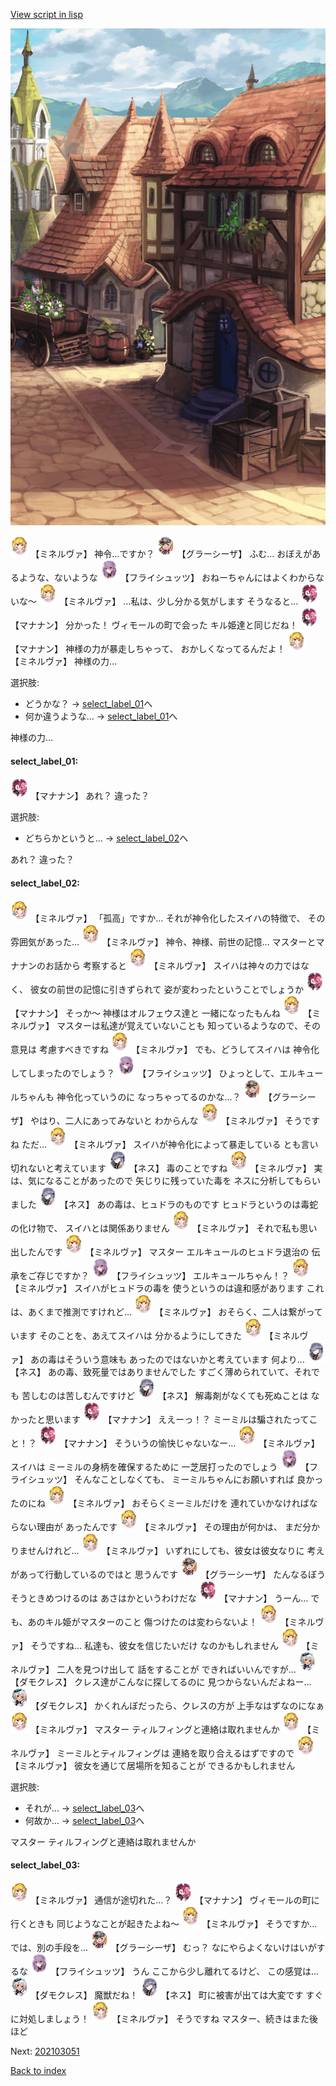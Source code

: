 [View script in lisp](../scripts/202103040.txt)

![town_3.png](../images/backgrounds/town_3.png)

<img src="../images/units/302511.png" alt="302511.png" height="34"/>
【ミネルヴァ】
神令…ですか？

<img src="../images/units/302611.png" alt="302611.png" height="34"/>
【グラーシーザ】
ふむ…
おぼえがあるような、ないような

<img src="../images/units/502711.png" alt="502711.png" height="34"/>
【フライシュッツ】
おねーちゃんにはよくわからないな～

<img src="../images/units/302511.png" alt="302511.png" height="34"/>
【ミネルヴァ】
…私は、少し分かる気がします
そうなると…

<img src="../images/units/6504011.png" alt="6504011.png" height="34"/>
【マナナン】
分かった！
ヴィモールの町で会った
キル姫達と同じだね！

<img src="../images/units/6504011.png" alt="6504011.png" height="34"/>
【マナナン】
神様の力が暴走しちゃって、
おかしくなってるんだよ！

<img src="../images/units/302511.png" alt="302511.png" height="34"/>
【ミネルヴァ】
神様の力…

選択肢:
- どうかな？ → [select_label_01](#select_label_01)へ
- 何か違うような… → [select_label_01](#select_label_01)へ

神様の力…

#### select_label_01:

<img src="../images/units/6504011.png" alt="6504011.png" height="34"/>
【マナナン】
あれ？
違った？

選択肢:
- どちらかというと… → [select_label_02](#select_label_02)へ

あれ？
違った？

#### select_label_02:

<img src="../images/units/302511.png" alt="302511.png" height="34"/>
【ミネルヴァ】
「孤高」ですか…
それが神令化したスイハの特徴で、
その雰囲気があった…

<img src="../images/units/302511.png" alt="302511.png" height="34"/>
【ミネルヴァ】
神令、神様、前世の記憶…
マスターとマナナンのお話から
考察すると

<img src="../images/units/302511.png" alt="302511.png" height="34"/>
【ミネルヴァ】
スイハは神々の力ではなく、
彼女の前世の記憶に引きずられて
姿が変わったということでしょうか

<img src="../images/units/6504011.png" alt="6504011.png" height="34"/>
【マナナン】
そっか～
神様はオルフェウス達と
一緒になったもんね

<img src="../images/units/302511.png" alt="302511.png" height="34"/>
【ミネルヴァ】
マスターは私達が覚えていないことも
知っているようなので、その意見は
考慮すべきですね

<img src="../images/units/302511.png" alt="302511.png" height="34"/>
【ミネルヴァ】
でも、どうしてスイハは
神令化してしまったのでしょう？

<img src="../images/units/502711.png" alt="502711.png" height="34"/>
【フライシュッツ】
ひょっとして、エルキュールちゃんも
神令化っていうのに
なっちゃってるのかな…？

<img src="../images/units/302611.png" alt="302611.png" height="34"/>
【グラーシーザ】
やはり、二人にあってみないと
わからんな

<img src="../images/units/302511.png" alt="302511.png" height="34"/>
【ミネルヴァ】
そうですね
ただ…

<img src="../images/units/302511.png" alt="302511.png" height="34"/>
【ミネルヴァ】
スイハが神令化によって暴走している
とも言い切れないと考えています

<img src="../images/units/602011.png" alt="602011.png" height="34"/>
【ネス】
毒のことですね

<img src="../images/units/302511.png" alt="302511.png" height="34"/>
【ミネルヴァ】
実は、気になることがあったので
矢じりに残っていた毒を
ネスに分析してもらいました

<img src="../images/units/602011.png" alt="602011.png" height="34"/>
【ネス】
あの毒は、ヒュドラのものです
ヒュドラというのは毒蛇の化け物で、
スイハとは関係ありません

<img src="../images/units/302511.png" alt="302511.png" height="34"/>
【ミネルヴァ】
それで私も思い出したんです

<img src="../images/units/302511.png" alt="302511.png" height="34"/>
【ミネルヴァ】
マスター
エルキュールのヒュドラ退治の
伝承をご存じですか？

<img src="../images/units/502711.png" alt="502711.png" height="34"/>
【フライシュッツ】
エルキュールちゃん！？

<img src="../images/units/302511.png" alt="302511.png" height="34"/>
【ミネルヴァ】
スイハがヒュドラの毒を
使うというのは違和感があります
これは、あくまで推測ですけれど…

<img src="../images/units/302511.png" alt="302511.png" height="34"/>
【ミネルヴァ】
おそらく、二人は繋がっています
そのことを、あえてスイハは
分かるようにしてきた

<img src="../images/units/302511.png" alt="302511.png" height="34"/>
【ミネルヴァ】
あの毒はそういう意味も
あったのではないかと考えています
何より…

<img src="../images/units/602011.png" alt="602011.png" height="34"/>
【ネス】
あの毒、致死量ではありませんでした
すごく薄められていて、それでも
苦しむのは苦しむんですけど

<img src="../images/units/602011.png" alt="602011.png" height="34"/>
【ネス】
解毒剤がなくても死ぬことは
なかったと思います

<img src="../images/units/6504011.png" alt="6504011.png" height="34"/>
【マナナン】
ええーっ！？
ミーミルは騙されたってこと！？

<img src="../images/units/6504011.png" alt="6504011.png" height="34"/>
【マナナン】
そういうの愉快じゃないなー…

<img src="../images/units/302511.png" alt="302511.png" height="34"/>
【ミネルヴァ】
スイハは
ミーミルの身柄を確保するために
一芝居打ったのでしょう

<img src="../images/units/502711.png" alt="502711.png" height="34"/>
【フライシュッツ】
そんなことしなくても、
ミーミルちゃんにお願いすれば
良かったのにね

<img src="../images/units/302511.png" alt="302511.png" height="34"/>
【ミネルヴァ】
おそらくミーミルだけを
連れていかなければならない理由が
あったんです

<img src="../images/units/302511.png" alt="302511.png" height="34"/>
【ミネルヴァ】
その理由が何かは、
まだ分かりませんけれど…

<img src="../images/units/302511.png" alt="302511.png" height="34"/>
【ミネルヴァ】
いずれにしても、彼女は彼女なりに
考えがあって行動しているのではと
思うんです

<img src="../images/units/302611.png" alt="302611.png" height="34"/>
【グラーシーザ】
たんなるぼうそうときめつけるのは
あさはかというわけだな

<img src="../images/units/6504011.png" alt="6504011.png" height="34"/>
【マナナン】
うーん…
でも、あのキル姫がマスターのこと
傷つけたのは変わらないよ！

<img src="../images/units/302511.png" alt="302511.png" height="34"/>
【ミネルヴァ】
そうですね…
私達も、彼女を信じたいだけ
なのかもしれません

<img src="../images/units/302511.png" alt="302511.png" height="34"/>
【ミネルヴァ】
二人を見つけ出して
話をすることが
できればいいんですが…

<img src="../images/units/103511.png" alt="103511.png" height="34"/>
【ダモクレス】
クレス達がこんなに探してるのに
見つからないんだよねー…

<img src="../images/units/103511.png" alt="103511.png" height="34"/>
【ダモクレス】
かくれんぼだったら、クレスの方が
上手なはずなのになぁ

<img src="../images/units/302511.png" alt="302511.png" height="34"/>
【ミネルヴァ】
マスター
ティルフィングと連絡は取れませんか

<img src="../images/units/302511.png" alt="302511.png" height="34"/>
【ミネルヴァ】
ミーミルとティルフィングは
連絡を取り合えるはずですので

<img src="../images/units/302511.png" alt="302511.png" height="34"/>
【ミネルヴァ】
彼女を通じて居場所を知ることが
できるかもしれません

選択肢:
- それが… → [select_label_03](#select_label_03)へ
- 何故か… → [select_label_03](#select_label_03)へ

マスター
ティルフィングと連絡は取れませんか

#### select_label_03:

<img src="../images/units/302511.png" alt="302511.png" height="34"/>
【ミネルヴァ】
通信が途切れた…？

<img src="../images/units/6504011.png" alt="6504011.png" height="34"/>
【マナナン】
ヴィモールの町に行くときも
同じようなことが起きたよね～

<img src="../images/units/302511.png" alt="302511.png" height="34"/>
【ミネルヴァ】
そうですか…
では、別の手段を…

<img src="../images/units/302611.png" alt="302611.png" height="34"/>
【グラーシーザ】
むっ？
なにやらよくないけはいがするな

<img src="../images/units/502711.png" alt="502711.png" height="34"/>
【フライシュッツ】
うん
ここから少し離れてるけど、
この感覚は…

<img src="../images/units/103511.png" alt="103511.png" height="34"/>
【ダモクレス】
魔獣だね！

<img src="../images/units/602011.png" alt="602011.png" height="34"/>
【ネス】
町に被害が出ては大変です
すぐに対処しましょう！

<img src="../images/units/302511.png" alt="302511.png" height="34"/>
【ミネルヴァ】
そうですね
マスター、続きはまた後ほど


Next: [202103051](202103051.md)

[Back to index](index.md)
